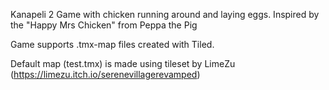 Kanapeli 2
Game with chicken running around and laying eggs. Inspired by the "Happy Mrs Chicken" from Peppa the Pig 

Game supports .tmx-map files created with Tiled.

Default map (test.tmx) is made using tileset by LimeZu (https://limezu.itch.io/serenevillagerevamped)
